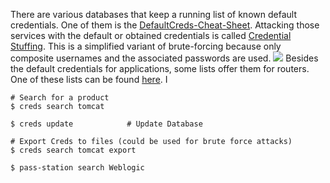There are various databases that keep a running list of known default credentials. One of them is the [DefaultCreds-Cheat-Sheet](https://github.com/ihebski/DefaultCreds-cheat-sheet).
Attacking those services with the default or obtained credentials is called [Credential Stuffing](https://owasp.org/www-community/attacks/Credential_stuffing). This is a simplified variant of brute-forcing because only composite usernames and the associated passwords are used.
![](https://academy.hackthebox.com/storage/modules/147/Google-default-creds.png)
Besides the default credentials for applications, some lists offer them for routers. One of these lists can be found [here](https://www.softwaretestinghelp.com/default-router-username-and-password-list/). I
```
# Search for a product
$ creds search tomcat

$ creds update            # Update Database

# Export Creds to files (could be used for brute force attacks)
$ creds search tomcat export
```

```
$ pass-station search Weblogic
```